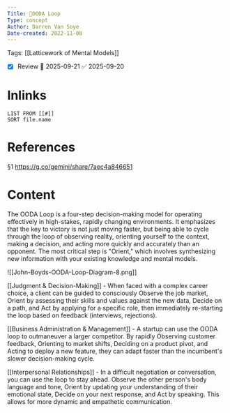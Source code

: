 ```yaml
---
Title: 🧩OODA Loop
Type: concept
Author: Darren Van Soye
Date-created: 2022-11-08
---
```

Tags: [[Latticework of Mental Models]]

- [x] Review 📅 2025-09-21 ✅ 2025-09-20

# Inlinks 
```dataview
LIST FROM [[#]]
SORT file.name
```

# References 

§1 https://g.co/gemini/share/7aec4a846651

# Content

The OODA Loop is a four-step decision-making model for operating effectively in high-stakes, rapidly changing environments. It emphasizes that the key to victory is not just moving faster, but being able to cycle through the loop of observing reality, orienting yourself to the context, making a decision, and acting more quickly and accurately than an opponent. The most critical step is "Orient," which involves synthesizing new information with your existing knowledge and mental models.

![[John-Boyds-OODA-Loop-Diagram-8.png]]

[[Judgment & Decision-Making]] - When faced with a complex career choice, a client can be guided to consciously Observe the job market, Orient by assessing their skills and values against the new data, Decide on a path, and Act by applying for a specific role, then immediately re-starting the loop based on feedback (interviews, rejections).

[[Business Administration & Management]] - A startup can use the OODA loop to outmaneuver a larger competitor. By rapidly Observing customer feedback, Orienting to market shifts, Deciding on a product pivot, and Acting to deploy a new feature, they can adapt faster than the incumbent's slower decision-making cycle.

[[Interpersonal Relationships]] - In a difficult negotiation or conversation, you can use the loop to stay ahead. Observe the other person's body language and tone, Orient by updating your understanding of their emotional state, Decide on your next response, and Act by speaking. This allows for more dynamic and empathetic communication.

